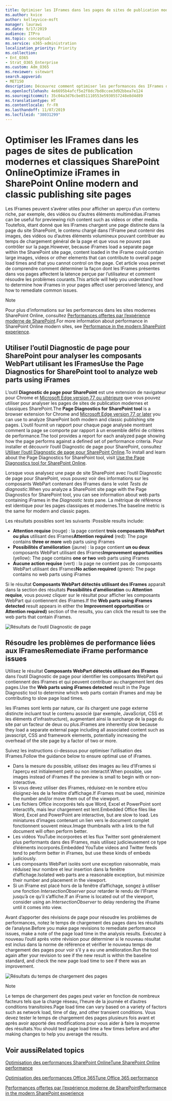 ```yaml
---
title: Optimiser les IFrames dans les pages de sites de publication modernes et classiques SharePoint Online
ms.author: kvice
author: kelleyvice-msft
manager: laurawi
ms.date: 9/17/2019
audience: ITPro
ms.topic: conceptual
ms.service: o365-administration
localization_priority: Priority
ms.collection:
- Ent_O365
- Strat_O365_Enterprise
ms.custom: Adm_O365
ms.reviewer: sstewart
search.appverid:
- MET150
description: Découvrez comment optimiser les performances des IFrames dans les pages de sites de publication modernes et classiques SharePoint Online.
ms.openlocfilehash: 4e6695b4afcf5e2f8dc7bd8ccee3d92bbea7e124
ms.sourcegitcommit: 35c04a3d76cbe851110553e5930557248e8d4d89
ms.translationtype: HT
ms.contentlocale: fr-FR
ms.lasthandoff: 11/07/2019
ms.locfileid: "38031299"
---
```

# <a name="optimize-iframes-in-sharepoint-online-modern-and-classic-publishing-site-pages"></a><span data-ttu-id="42c0e-103">Optimiser les IFrames dans les pages de sites de publication modernes et classiques SharePoint Online</span><span class="sxs-lookup"><span data-stu-id="42c0e-103">Optimize iFrames in SharePoint Online modern and classic publishing site pages</span></span>

<span data-ttu-id="42c0e-104">Les IFrames peuvent s’avérer utiles pour afficher un aperçu d’un contenu riche, par exemple, des vidéos ou d’autres éléments multimédias.</span><span class="sxs-lookup"><span data-stu-id="42c0e-104">iFrames can be useful for previewing rich content such as videos or other media.</span></span> <span data-ttu-id="42c0e-105">Toutefois, étant donné que les IFrames chargent une page distincte dans la page du site SharePoint, le contenu chargé dans l’IFrame peut contenir des images, des vidéos ou d’autres éléments volumineux pouvant contribuer au temps de chargement général de la page et que vous ne pouvez pas contrôler sur la page.</span><span class="sxs-lookup"><span data-stu-id="42c0e-105">However, because iFrames load a separate page within the SharePoint site page, content loaded in the iFrame could contain large images, videos or other elements that can contribute to overall page load times and that you cannot control on the page.</span></span> <span data-ttu-id="42c0e-106">Cet article vous permet de comprendre comment déterminer la façon dont les IFrames présentes dans vos pages affectent la latence perçue par l’utilisateur et comment résoudre les problèmes courants.</span><span class="sxs-lookup"><span data-stu-id="42c0e-106">This article will help you understand how to determine how iFrames in your pages affect user perceived latency, and how to remediate common issues.</span></span>

>[!NOTE]
><span data-ttu-id="42c0e-107">Pour plus d’informations sur les performances dans les sites modernes SharePoint Online, consultez [Performances offertes par l’expérience moderne de SharePoint](https://docs.microsoft.com/sharepoint/modern-experience-performance).</span><span class="sxs-lookup"><span data-stu-id="42c0e-107">For more information about performance in SharePoint Online modern sites, see [Performance in the modern SharePoint experience](https://docs.microsoft.com/sharepoint/modern-experience-performance).</span></span>

## <a name="use-the-page-diagnostics-for-sharepoint-tool-to-analyze-web-parts-using-iframes"></a><span data-ttu-id="42c0e-108">Utiliser l’outil Diagnostic de page pour SharePoint pour analyser les composants WebPart utilisant les IFrames</span><span class="sxs-lookup"><span data-stu-id="42c0e-108">Use the Page Diagnostics for SharePoint tool to analyze web parts using iFrames</span></span>

<span data-ttu-id="42c0e-109">L’outil **Diagnostic de page pour SharePoint** est une extension de navigateur pour Chrome et [Microsoft Edge version 77 ou ultérieure](https://www.microsoftedgeinsider.com/download?form=MI13E8&OCID=MI13E8) que vous pouvez utiliser pour analyser les pages de sites de publication modernes et classiques SharePoint.</span><span class="sxs-lookup"><span data-stu-id="42c0e-109">The **Page Diagnostics for SharePoint tool** is a browser extension for Chrome and [Microsoft Edge version 77 or later](https://www.microsoftedgeinsider.com/download?form=MI13E8&OCID=MI13E8) you can use to analyze SharePoint both modern and classic publishing site pages.</span></span> <span data-ttu-id="42c0e-110">L’outil fournit un rapport pour chaque page analysée montrant comment la page se comporte par rapport à un ensemble défini de critères de performance.</span><span class="sxs-lookup"><span data-stu-id="42c0e-110">The tool provides a report for each analyzed page showing how the page performs against a defined set of performance criteria.</span></span> <span data-ttu-id="42c0e-111">Pour installer et découvrir l’outil Diagnostic de page pour SharePoint, consultez [Utiliser l’outil Diagnostic de page pour SharePoint Online](page-diagnostics-for-spo.md).</span><span class="sxs-lookup"><span data-stu-id="42c0e-111">To install and learn about the Page Diagnostics for SharePoint tool, visit [Use the Page Diagnostics tool for SharePoint Online](page-diagnostics-for-spo.md).</span></span>

<span data-ttu-id="42c0e-112">Lorsque vous analysez une page de site SharePoint avec l’outil Diagnostic de page pour SharePoint, vous pouvez voir des informations sur les composants WebPart contenant des IFrames dans le volet _Tests de diagnostic_.</span><span class="sxs-lookup"><span data-stu-id="42c0e-112">When you analyze a SharePoint site page with the Page Diagnostics for SharePoint tool, you can see information about web parts containing iFrames in the _Diagnostic tests_ pane.</span></span> <span data-ttu-id="42c0e-113">La métrique de référence est identique pour les pages classiques et modernes.</span><span class="sxs-lookup"><span data-stu-id="42c0e-113">The baseline metric is the same for modern and classic pages.</span></span>

<span data-ttu-id="42c0e-114">Les résultats possibles sont les suivants :</span><span class="sxs-lookup"><span data-stu-id="42c0e-114">Possible results include:</span></span>

- <span data-ttu-id="42c0e-115">**Attention requise** (rouge) : la page contient **trois composants WebPart ou plus** utilisant des IFrames</span><span class="sxs-lookup"><span data-stu-id="42c0e-115">**Attention required** (red): The page contains **three or more** web parts using iFrames</span></span>
- <span data-ttu-id="42c0e-116">**Possibilités d’amélioration** (jaune) : la page contient **un ou deux** composants WebPart utilisant des IFrames</span><span class="sxs-lookup"><span data-stu-id="42c0e-116">**Improvement opportunities** (yellow): The page contains **one or two** web parts using iFrames</span></span>
- <span data-ttu-id="42c0e-117">**Aucune action requise** (vert) : la page ne contient pas de composants WebPart utilisant des IFrames</span><span class="sxs-lookup"><span data-stu-id="42c0e-117">**No action required** (green): The page contains no web parts using iFrames</span></span>

<span data-ttu-id="42c0e-118">Si le résultat **Composants WebPart détectés utilisant des IFrames** apparaît dans la section des résultats **Possibilités d’amélioration** ou **Attention requise**, vous pouvez cliquer sur le résultat pour afficher les composants WebPart qui contiennent des IFrames.</span><span class="sxs-lookup"><span data-stu-id="42c0e-118">If the **Web parts using iFrames detected** result appears in either the **Improvement opportunities** or **Attention required)** section of the results, you can click the result to see the web parts that contain iFrames.</span></span>

![Résultats de l’outil Diagnostic de page](media/modern-portal-optimization/pagediag-iframe-yellow.png)

## <a name="remediate-iframe-performance-issues"></a><span data-ttu-id="42c0e-120">Résoudre les problèmes de performance liées aux IFrames</span><span class="sxs-lookup"><span data-stu-id="42c0e-120">Remediate iFrame performance issues</span></span>

<span data-ttu-id="42c0e-121">Utilisez le résultat **Composants WebPart détectés utilisant des IFrames** dans l’outil Diagnostic de page pour identifier les composants WebPart qui contiennent des IFrames et qui peuvent contribuer au chargement lent des pages.</span><span class="sxs-lookup"><span data-stu-id="42c0e-121">Use the **Web parts using iFrames detected** result in the Page Diagnostic tool to determine which web parts contain iFrames and may be contributing to slow page load times.</span></span>

<span data-ttu-id="42c0e-122">les IFrames sont lents par nature, car ils chargent une page externe distincte incluant tout le contenu associé (par exemple, JavaScript, CSS et les éléments d’infrastructure), augmentant ainsi la surcharge de la page du site par un facteur de deux ou plus.</span><span class="sxs-lookup"><span data-stu-id="42c0e-122">iFrames are inherently slow because they load a separate external page including all associated content such as javascript, CSS and framework elements, potentially increasing the overhead of the site page by a factor of two or more.</span></span>

<span data-ttu-id="42c0e-123">Suivez les instructions ci-dessous pour optimiser l’utilisation des IFrames.</span><span class="sxs-lookup"><span data-stu-id="42c0e-123">Follow the guidance below to ensure optimal use of iFrames.</span></span>

- <span data-ttu-id="42c0e-124">Dans la mesure du possible, utilisez des images au lieu d’IFrames si l’aperçu est initialement petit ou non interactif.</span><span class="sxs-lookup"><span data-stu-id="42c0e-124">When possible, use images instead of iFrames if the preview is small to begin with or non-interactive.</span></span>
- <span data-ttu-id="42c0e-125">Si vous devez utiliser des IFrames, réduisez-en le nombre et/ou éloignez-les de la fenêtre d’affichage.</span><span class="sxs-lookup"><span data-stu-id="42c0e-125">If iFrames must be used, minimize the number and/or move them out of the viewport.</span></span>
- <span data-ttu-id="42c0e-126">Les fichiers Office incorporés tels que Word, Excel et PowerPoint sont interactifs, mais leur chargement est lent.</span><span class="sxs-lookup"><span data-stu-id="42c0e-126">Embedded Office files like Word, Excel and PowerPoint are interactive, but are slow to load.</span></span> <span data-ttu-id="42c0e-127">Les miniatures d’images contenant un lien vers le document complet fonctionnent souvent mieux.</span><span class="sxs-lookup"><span data-stu-id="42c0e-127">Image thumbnails with a link to the full document will often perform better.</span></span>
- <span data-ttu-id="42c0e-128">Les vidéos YouTube incorporées et les flux Twitter sont généralement plus performants dans des IFrames, mais utilisez judicieusement ce type d’éléments incorporés.</span><span class="sxs-lookup"><span data-stu-id="42c0e-128">Embedded YouTube videos and Twitter feeds tend to perform better in iFrames, but use these kinds of embeds judiciously.</span></span>
- <span data-ttu-id="42c0e-129">Les composants WebPart isolés sont une exception raisonnable, mais réduisez leur nombre et leur insertion dans la fenêtre d’affichage.</span><span class="sxs-lookup"><span data-stu-id="42c0e-129">Isolated web parts are a reasonable exception, but minimize their number and placement in the viewport.</span></span>
- <span data-ttu-id="42c0e-130">Si un IFrame est placé hors de la fenêtre d’affichage, songez à utiliser une fonction _IntersectionObserver_ pour retarder le rendu de l’IFrame jusqu’à ce qu’il s’affiche.</span><span class="sxs-lookup"><span data-stu-id="42c0e-130">If an iFrame is located out of the viewport, consider using an _IntersectionObserver_ to delay rendering the iFrame until it comes into view.</span></span>

<span data-ttu-id="42c0e-131">Avant d’apporter des révisions de page pour résoudre les problèmes de performances, notez le temps de chargement des pages dans les résultats de l’analyse.</span><span class="sxs-lookup"><span data-stu-id="42c0e-131">Before you make page revisions to remediate performance issues, make a note of the page load time in the analysis results.</span></span> <span data-ttu-id="42c0e-132">Exécutez à nouveau l’outil après votre révision pour déterminer si le nouveau résultat est inclus dans la norme de référence et vérifier le nouveau temps de chargement des pages pour voir s’il y a eu une amélioration.</span><span class="sxs-lookup"><span data-stu-id="42c0e-132">Run the tool again after your revision to see if the new result is within the baseline standard, and check the new page load time to see if there was an improvement.</span></span>

![Résultats du temps de chargement des pages](media/modern-portal-optimization/pagediag-page-load-time.png)

>[!NOTE]
><span data-ttu-id="42c0e-134">Le temps de chargement des pages peut varier en fonction de nombreux facteurs tels que la charge réseau, l’heure de la journée et d’autres conditions transitoires.</span><span class="sxs-lookup"><span data-stu-id="42c0e-134">Page load time can vary based on a variety of factors such as network load, time of day, and other transient conditions.</span></span> <span data-ttu-id="42c0e-135">Vous devez tester le temps de chargement des pages plusieurs fois avant et après avoir apporté des modifications pour vous aider à faire la moyenne des résultats.</span><span class="sxs-lookup"><span data-stu-id="42c0e-135">You should test page load time a few times before and after making changes to help you average the results.</span></span>

## <a name="related-topics"></a><span data-ttu-id="42c0e-136">Voir aussi</span><span class="sxs-lookup"><span data-stu-id="42c0e-136">Related topics</span></span>

[<span data-ttu-id="42c0e-137">Optimisation des performances SharePoint Online</span><span class="sxs-lookup"><span data-stu-id="42c0e-137">Tune SharePoint Online performance</span></span>](tune-sharepoint-online-performance.md)

[<span data-ttu-id="42c0e-138">Optimisation des performances Office 365</span><span class="sxs-lookup"><span data-stu-id="42c0e-138">Tune Office 365 performance</span></span>](tune-office-365-performance.md)

[<span data-ttu-id="42c0e-139">Performances offertes par l’expérience moderne de SharePoint</span><span class="sxs-lookup"><span data-stu-id="42c0e-139">Performance in the modern SharePoint experience</span></span>](https://docs.microsoft.com/sharepoint/modern-experience-performance.md)
